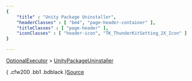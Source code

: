 ```yaml
---
{ 
	"title" : "Unity Package Uninstaller",
	"headerClasses" : [ "bm4", "page-header-container" ],
	"titleClasses" : [ "page-header" ],
	"iconClasses" : [ "header-icon", "TK_ThunderKitSetting_2X_Icon" ]
}

---
```

[OptionalExecutor](documentation://GUID/e80287c690b4c0742a39805bede11894) >
[UnityPackageUninstaller](documentation://GUID/741f8e5d5c63e5640bbf7c9334a597a9)


{ .cfw200 .bb1 .bdblack }[Source](assetlink://GUID/469f8ad306016a44e877a98c0db1d815) 
